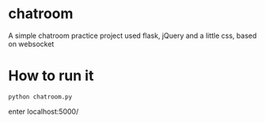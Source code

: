 # chatroom
A simple chatroom practice project used flask, jQuery and a little css, based on websocket

# How to run it
```
python chatroom.py
```
enter localhost:5000/
